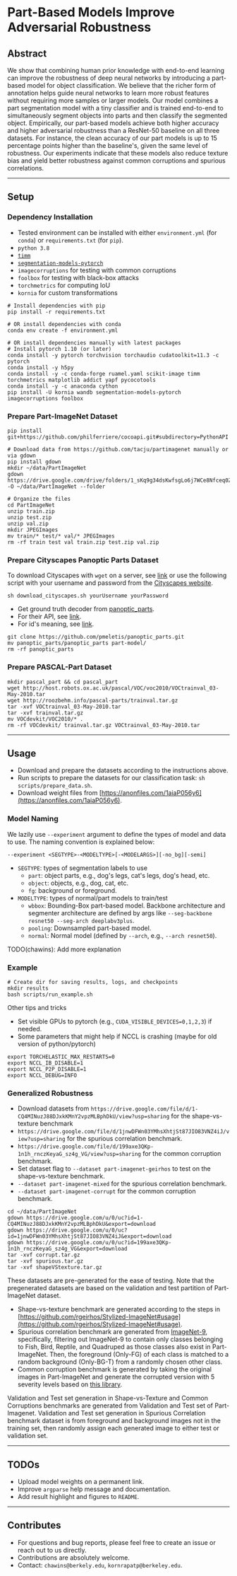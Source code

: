 # Part-Based Models Improve Adversarial Robustness

## Abstract

We show that combining human prior knowledge with end-to-end learning can improve the robustness of deep neural networks by introducing a part-based model for object classification.
We believe that the richer form of annotation helps guide neural networks to learn more robust features without requiring more samples or larger models.
Our model combines a part segmentation model with a tiny classifier and is trained end-to-end to simultaneously segment objects into parts and then classify the segmented object.
Empirically, our part-based models achieve both higher accuracy and higher adversarial robustness than a ResNet-50 baseline on all three datasets.
For instance, the clean accuracy of our part models is up to 15 percentage points higher than the baseline's, given the same level of robustness.
Our experiments indicate that these models also reduce texture bias and yield better robustness against common corruptions and spurious correlations.

---

## Setup

### Dependency Installation

- Tested environment can be installed with either `environment.yml` (for `conda`) or `requirements.txt` (for `pip`).
- `python 3.8`
- [`timm`](https://github.com/rwightman/pytorch-image-models)
- [`segmentation-models-pytorch`](https://github.com/qubvel/segmentation_models.pytorch)
- `imagecorruptions` for testing with common corruptions
- `foolbox` for testing with black-box attacks
- `torchmetrics` for computing IoU
- `kornia` for custom transformations

```[bash]
# Install dependencies with pip
pip install -r requirements.txt

# OR install dependencies with conda
conda env create -f environment.yml

# OR install dependencies manually with latest packages
# Install pytorch 1.10 (or later)
conda install -y pytorch torchvision torchaudio cudatoolkit=11.3 -c pytorch
conda install -y h5py 
conda install -y -c conda-forge ruamel.yaml scikit-image timm torchmetrics matplotlib addict yapf pycocotools
conda install -y -c anaconda cython
pip install -U kornia wandb segmentation-models-pytorch imagecorruptions foolbox
```

### Prepare Part-ImageNet Dataset

```[bash]
pip install git+https://github.com/philferriere/cocoapi.git#subdirectory=PythonAPI

# Download data from https://github.com/tacju/partimagenet manually or via gdown
pip install gdown
mkdir ~/data/PartImageNet
gdown https://drive.google.com/drive/folders/1_sKq9g34dsKwfsgLo6j7WCe8Nfceq0Zo -O ~/data/PartImageNet --folder

# Organize the files
cd PartImageNet
unzip train.zip 
unzip test.zip 
unzip val.zip
mkdir JPEGImages
mv train/* test/* val/* JPEGImages
rm -rf train test val train.zip test.zip val.zip
```

### Prepare Cityscapes Panoptic Parts Dataset

To download Cityscapes with `wget` on a server, see [link](https://github.com/cemsaz/city-scapes-script) or use the following script with your username and password from the [Cityscapes website](https://www.cityscapes-dataset.com/downloads/).

```[bash]
sh download_cityscapes.sh yourUsername yourPassword
```

- Get ground truth decoder from [panoptic_parts](https://github.com/pmeletis/panoptic_parts).
- For their API, see [link](https://panoptic-parts.readthedocs.io/en/stable/api_and_code.html).
- For id's meaning, see [link](https://github.com/pmeletis/panoptic_parts/tree/master/panoptic_parts/cityscapes_panoptic_parts/dataset_v2.0).

```[bash]
git clone https://github.com/pmeletis/panoptic_parts.git
mv panoptic_parts/panoptic_parts part-model/
rm -rf panoptic_parts
```

### Prepare PASCAL-Part Dataset

```[bash]
mkdir pascal_part && cd pascal_part
wget http://host.robots.ox.ac.uk/pascal/VOC/voc2010/VOCtrainval_03-May-2010.tar
wget http://roozbehm.info/pascal-parts/trainval.tar.gz
tar -xvf VOCtrainval_03-May-2010.tar
tar -xvf trainval.tar.gz
mv VOCdevkit/VOC2010/* .
rm -rf VOCdevkit/ trainval.tar.gz VOCtrainval_03-May-2010.tar
```

---

## Usage

- Download and prepare the datasets according to the instructions above.
- Run scripts to prepare the datasets for our classification task: `sh scripts/prepare_data.sh`.
- Download weight files from [https://anonfiles.com/1aiaP056y6](https://anonfiles.com/1aiaP056y6).

### Model Naming

We lazily use `--experiment` argument to define the types of model and data to use.
The naming convention is explained below:

```[bash]
--experiment <SEGTYPE>-<MODELTYPE>[-<MODELARGS>][-no_bg][-semi]
```

- `SEGTYPE`: types of segmentation labels to use
  - `part`: object parts, e.g., dog's legs, cat's legs, dog's head, etc.
  - `object`: objects, e.g., dog, cat, etc.
  - `fg`: background or foreground.
- `MODELTYPE`: types of normal/part models to train/test
  - `wbbox`: Bounding-Box part-based model. Backbone architecture and segmenter architecture are defined by args like `--seg-backbone resnet50 --seg-arch deeplabv3plus`.
  - `pooling`: Downsampled part-based model.
  - `normal`: Normal model (defined by `--arch`, e.g., `--arch resnet50`).

TODO(chawins): Add more explanation

### Example

```[bash]
# Create dir for saving results, logs, and checkpoints
mkdir results
bash scripts/run_example.sh
```

Other tips and tricks

- Set visible GPUs to pytorch (e.g., `CUDA_VISIBLE_DEVICES=0,1,2,3`) if needed.
- Some parameters that might help if NCCL is crashing (maybe for old version of python/pytorch)

```[bash]
export TORCHELASTIC_MAX_RESTARTS=0
export NCCL_IB_DISABLE=1
export NCCL_P2P_DISABLE=1
export NCCL_DEBUG=INFO
```

### Generalized Robustness

- Download datasets from `https://drive.google.com/file/d/1-CQ4MINuzJ88DJxkKMnY2vpzMLBphDkU/view?usp=sharing` for the shape-vs-texture benchmark
- `https://drive.google.com/file/d/1jnwDFWn03YMhsXhtjSt87JIO83VNZ4iJ/view?usp=sharing` for the spurious correlation benchmark.
- `https://drive.google.com/file/d/199axe3QKp-1n1h_rnczKeyaG_sz4g_VG/view?usp=sharing` for the common corruption benchmark.
- Set dataset flag to `--dataset part-imagenet-geirhos` to test on the shape-vs-texture benchmark.
- `--dataset part-imagenet-mixed` for the spurious correlation benchmark.
- `--dataset part-imagenet-corrupt` for the common corruption benchmark.

```[bash]
cd ~/data/PartImageNet
gdown https://drive.google.com/u/0/uc?id=1-CQ4MINuzJ88DJxkKMnY2vpzMLBphDkU&export=download
gdown https://drive.google.com/u/0/uc?id=1jnwDFWn03YMhsXhtjSt87JIO83VNZ4iJ&export=download
gdown https://drive.google.com/u/0/uc?id=199axe3QKp-1n1h_rnczKeyaG_sz4g_VG&export=download
tar -xvf corrupt.tar.gz
tar -xvf spurious.tar.gz
tar -xvf shapeVStexture.tar.gz
```

These datasets are pre-generated for the ease of testing. Note that the pregenerated datasets are based on the validation and test partition of Part-ImageNet dataset.

- Shape-vs-texture benchmark are generated according to the steps in [https://github.com/rgeirhos/Stylized-ImageNet#usage](https://github.com/rgeirhos/Stylized-ImageNet#usage). 
- Spurious correlation benchmark are generated from [ImageNet-9](https://github.com/MadryLab/backgrounds_challenge), specifically, filtering out ImageNet-9 to contain only classes belonging to Fish, Bird, Reptile, and Quadruped as those classes also exist in Part-ImageNet. Then, the foreground (Only-FG) of each class is matched to a random background (Only-BG-T) from a randomly chosen other class.
- Common corruption benchmark is generated by taking the original images in Part-ImageNet and generate the corrupted version with 5 severity levels based on [this library](https://github.com/bethgelab/imagecorruptions).

Validation and Test set generation in Shape-vs-Texture and Common Corruptions benchmarks are generated from Validation and Test set of Part-Imagenet. Validation and Test set generation in Spurious Correlation benchmark dataset is from foreground and background images not in the training set, then randomly assign each generated image to either test or validation set.

---

## TODOs

- Upload model weights on a permanent link.
- Improve `argparse` help message and documentation.
- Add result highlight and figures to `README`.

---

## Contributes

- For questions and bug reports, please feel free to create an issue or reach out to us directly.
- Contributions are absolutely welcome.
- Contact: `chawins@berkely.edu`, `kornrapatp@berkeley.edu`.
